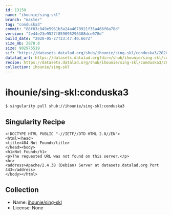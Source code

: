 ```yaml
---
id: 13150
name: "ihounie/sing-skl"
branch: "master"
tag: "conduska3"
commit: "88f83c849e5961b3a24a4670921f35a466f0a78d"
version: "2e44e23e9527f859095296308dce078d"
build_date: "2020-05-27T23:47:40.667Z"
size_mb: 2870.0
size: 902975519
sif: "https://datasets.datalad.org/shub/ihounie/sing-skl/conduska3/2020-05-27-88f83c84-2e44e23e/2e44e23e9527f859095296308dce078d.sif"
datalad_url: https://datasets.datalad.org?dir=/shub/ihounie/sing-skl/conduska3/2020-05-27-88f83c84-2e44e23e/
recipe: https://datasets.datalad.org/shub/ihounie/sing-skl/conduska3/2020-05-27-88f83c84-2e44e23e/Singularity
collection: ihounie/sing-skl
---
```


# ihounie/sing-skl:conduska3

```bash
$ singularity pull shub://ihounie/sing-skl:conduska3
```

## Singularity Recipe

```singularity
<!DOCTYPE HTML PUBLIC "-//IETF//DTD HTML 2.0//EN">
<html><head>
<title>404 Not Found</title>
</head><body>
<h1>Not Found</h1>
<p>The requested URL was not found on this server.</p>
<hr>
<address>Apache/2.4.38 (Debian) Server at datasets.datalad.org Port 443</address>
</body></html>
```

## Collection

 - Name: [ihounie/sing-skl](https://github.com/ihounie/sing-skl)
 - License: None

